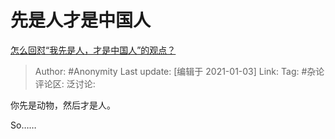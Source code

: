 # 先是人才是中国人
[怎么回怼“我先是人，才是中国人”的观点？](https://www.zhihu.com/question/423150004/answer/1655308413)

> Author: #Anonymity
> Last update: [编辑于 2021-01-03]
> Link:
> Tag: #杂论
> 评论区:
> 泛讨论:

你先是动物，然后才是人。

So……
